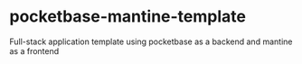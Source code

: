 # pocketbase-mantine-template
Full-stack application template using pocketbase as a backend and mantine as a frontend
